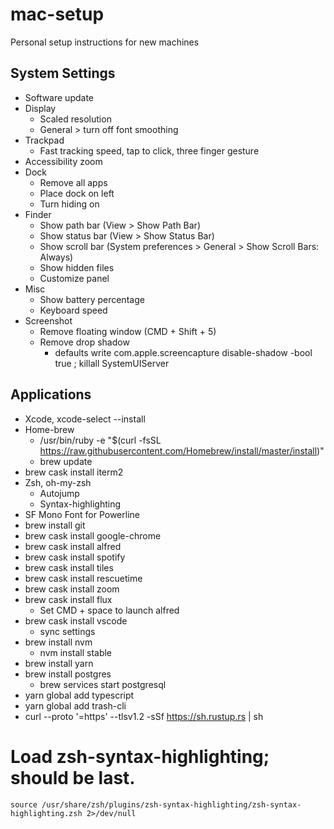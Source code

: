 # mac-setup
Personal setup instructions for new machines

## System Settings
- Software update
- Display
    - Scaled resolution
    - General > turn off font smoothing
- Trackpad
    - Fast tracking speed, tap to click, three finger gesture
- Accessibility zoom
- Dock
    - Remove all apps
    - Place dock on left
    - Turn hiding on
- Finder
    - Show path bar (View > Show Path Bar)
    - Show status bar (View > Show Status Bar)
    - Show scroll bar (System preferences > General > Show Scroll Bars: Always)
    - Show hidden files
    - Customize panel
- Misc
    - Show battery percentage
    - Keyboard speed
- Screenshot
    - Remove floating window (CMD + Shift + 5)
    - Remove drop shadow
        - defaults write com.apple.screencapture disable-shadow -bool true ; killall SystemUIServer

## Applications
- Xcode, xcode-select --install
- Home-brew
    - /usr/bin/ruby -e "$(curl -fsSL https://raw.githubusercontent.com/Homebrew/install/master/install)"
    - brew update
- brew cask install iterm2
- Zsh, oh-my-zsh
    - Autojump
    - Syntax-highlighting
- SF Mono Font for Powerline
- brew install git
- brew cask install google-chrome
- brew cask install alfred
- brew cask install spotify
- brew cask install tiles
- brew cask install rescuetime
- brew cask install zoom
- brew cask install flux
    - Set CMD + space to launch alfred
- brew cask install vscode 
    - sync settings
- brew install nvm
    - nvm install stable
- brew install yarn
- brew install postgres
    - brew services start postgresql
- yarn global add typescript
- yarn global add trash-cli
- curl --proto '=https' --tlsv1.2 -sSf https://sh.rustup.rs | sh

# Load zsh-syntax-highlighting; should be last.	
	source /usr/share/zsh/plugins/zsh-syntax-highlighting/zsh-syntax-highlighting.zsh 2>/dev/null
